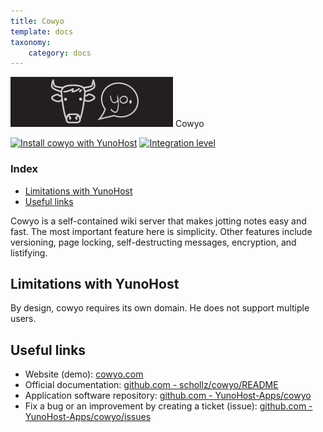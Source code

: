 ```yaml
---
title: Cowyo
template: docs
taxonomy:
    category: docs
---
```


<img src="/images/cowyo_logo.png" height="80px" alt="Cowyo's logo"> Cowyo

[![Install cowyo with YunoHost](https://install-app.yunohost.org/install-with-yunohost.png)](https://install-app.yunohost.org/?app=cowyo) [![Integration level](https://dash.yunohost.org/integration/cowyo.svg)](https://ci-apps.yunohost.org/ci/apps/cowyo/)

### Index

- [Limitations with YunoHost](#limitations-with-yunohost)
- [Useful links](#useful-links)

Cowyo is a self-contained wiki server that makes jotting notes easy and fast. The most important feature here is simplicity. Other features include versioning, page locking, self-destructing messages, encryption, and listifying.

## Limitations with YunoHost

By design, cowyo requires its own domain. He does not support multiple users.

## Useful links

+ Website (demo): [cowyo.com](https://cowyo.com)
+ Official documentation: [github.com - schollz/cowyo/README](https://github.com/schollz/cowyo/blob/master/README.md)
+ Application software repository: [github.com - YunoHost-Apps/cowyo](https://github.com/YunoHost-Apps/cowyo_ynh)
+ Fix a bug or an improvement by creating a ticket (issue): [github.com - YunoHost-Apps/cowyo/issues](https://github.com/YunoHost-Apps/cowyo_ynh/issues)
